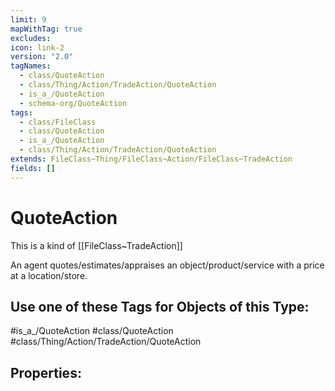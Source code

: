 ```yaml
---
limit: 9
mapWithTag: true
excludes: 
icon: link-2
version: "2.0"
tagNames:
  - class/QuoteAction
  - class/Thing/Action/TradeAction/QuoteAction
  - is_a_/QuoteAction
  - schema-org/QuoteAction
tags:
  - class/FileClass
  - class/QuoteAction
  - is_a_/QuoteAction
  - class/Thing/Action/TradeAction/QuoteAction
extends: FileClass~Thing/FileClass~Action/FileClass~TradeAction
fields: []
---
```


# QuoteAction
This is a kind of [[FileClass~TradeAction]]

An agent quotes/estimates/appraises an object/product/service with a price at a location/store.


## Use one of these Tags for Objects of this Type:

#is_a_/QuoteAction
#class/QuoteAction
#class/Thing/Action/TradeAction/QuoteAction

## Properties:


